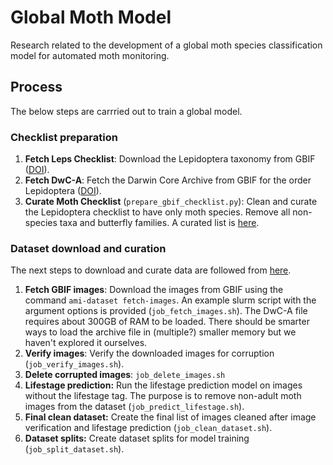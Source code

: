 # Global Moth Model
Research related to the development of a global moth species classification model for automated moth monitoring.

## Process
The below steps are carrried out to train a global model.  

### Checklist preparation
1. **Fetch Leps Checklist**: Download the Lepidoptera taxonomy from GBIF ([DOI](https://doi.org/10.15468/dl.jzy3de)).
2. **Fetch DwC-A**: Fetch the Darwin Core Archive from GBIF for the order Lepidoptera ([DOI](https://doi.org/10.15468/dl.6j5bzj)). 
3. **Curate Moth Checklist** (`prepare_gbif_checklist.py`): Clean and curate the Lepidoptera checklist to have only moth species. Remove all non-species taxa and butterfly families. A curated list is [here](https://docs.google.com/spreadsheets/d/1E6Zn2hXbHGMMAiPhtDXFO9_hDtl68lG5fx2vg0jyBvg/edit?usp=sharing).

### Dataset download and curation
The next steps to download and curate data are followed from [here](https://github.com/RolnickLab/ami-ml/tree/main/src/dataset_tools).

1. **Fetch GBIF images**: Download the images from GBIF using the command `ami-dataset fetch-images`. An example slurm script with the argument options is provided (`job_fetch_images.sh`). The DwC-A file requires about 300GB of RAM to be loaded. There should be smarter ways to load the archive file in (multiple?) smaller memory but we haven't explored it ourselves.
2. **Verify images**: Verify the downloaded images for corruption (`job_verify_images.sh`).
3. **Delete corrupted images**: `job_delete_images.sh`
4. **Lifestage prediction:** Run the lifestage prediction model on images without the lifestage tag. The purpose is to remove non-adult moth images from the dataset (`job_predict_lifestage.sh`).
5. **Final clean dataset:** Create the final list of images cleaned after image verification and lifestage prediction (`job_clean_dataset.sh`).
6. **Dataset splits:** Create dataset splits for model training (`job_split_dataset.sh`).
